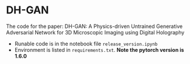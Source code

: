 # DH-GAN
The code for the paper: DH-GAN: A Physics-driven Untrained Generative Adversarial Network for 3D Microscopic Imaging using Digital Holography


- Runable code is in the notebook file ``` release_version.ipynb ```
- Environment is listed in ``` requirements.txt ```.
**Note the pytorch version is 1.6.0**



